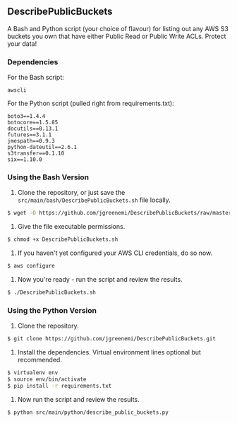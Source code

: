 ## DescribePublicBuckets

A Bash and Python script (your choice of flavour) for listing out any AWS S3 buckets you own that have either Public Read or Public Write ACLs. Protect your data!

### Dependencies

For the Bash script:
```
awscli
```

For the Python script (pulled right from requirements.txt):
```
boto3==1.4.4
botocore==1.5.85
docutils==0.13.1
futures==3.1.1
jmespath==0.9.3
python-dateutil==2.6.1
s3transfer==0.1.10
six==1.10.0
```

### Using the Bash Version

1. Clone the repository, or just save the `src/main/bash/DescribePublicBuckets.sh` file locally.
```bash
$ wget -O https://github.com/jgreenemi/DescribePublicBuckets/raw/master/src/main/bash/DescribePublicBuckets.sh
```
1. Give the file executable permissions.
```bash
$ chmod +x DescribePublicBuckets.sh
```
1. If you haven't yet configured your AWS CLI credentials, do so now.
```bash
$ aws configure
```
1. Now you're ready - run the script and review the results.
```bash
$ ./DescribePublicBuckets.sh
```

### Using the Python Version

1. Clone the repository.
```bash
$ git clone https://github.com/jgreenemi/DescribePublicBuckets.git
```
1. Install the dependencies. Virtual environment lines optional but recommended.
```bash
$ virtualenv env
$ source env/bin/activate
$ pip install -r requirements.txt
```
1. Now run the script and review the results.
```bash
$ python src/main/python/describe_public_buckets.py
```
